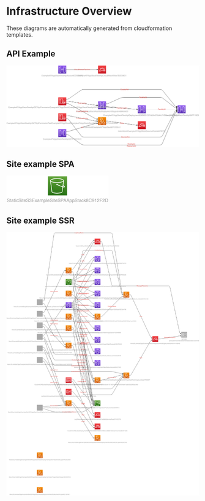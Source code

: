 # Infrastructure Overview

These diagrams are automatically generated from cloudformation templates.

## API Example

![./services/api-example/docs/cdk-diagram.png](./services/api-example/docs/cdk-diagram.png)

## Site example SPA

![./services/site-example-spa/docs/cdk-diagram.png](./services/site-example-spa/docs/cdk-diagram.png)

## Site example SSR

![./services/site-example-ssr/docs/cdk-diagram.png](./services/site-example-ssr/docs/cdk-diagram.png)
